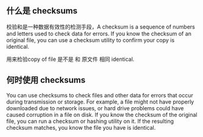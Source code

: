 ## 什么是 checksums

校验和是一种数据有效性的检测手段，A checksum is a sequence of numbers and letters used to check data for errors. 
If you know the checksum of an original file, you can use a checksum utility to confirm your copy is identical.

用来检验copy of file 是不是 和 原文件 相同 identical. 

## 何时使用 checksums

You can use checksums to check files and other data for errors that occur during transmission or storage. 
For example, a file might not have properly downloaded due to network issues, or hard drive problems could have caused corruption in a file on disk.
If you know the checksum of the original file, you can run a checksum or hashing utility on it. If the resulting checksum matches, you know the file you have is identical.



